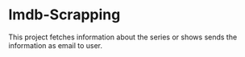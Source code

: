# Imdb-Scrapping
This project fetches information about the series or shows sends the information as email to user.
